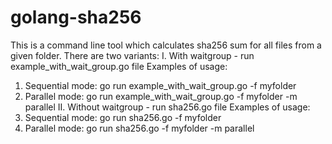 # golang-sha256
This is a command line tool which calculates sha256 sum for all files from a given folder.
There are two variants:
I. With waitgroup - run example_with_wait_group.go file
Examples of usage:
1) Sequential mode: go run example_with_wait_group.go -f myfolder
2) Parallel mode: go run example_with_wait_group.go -f myfolder -m parallel
II. Without waitgroup - run sha256.go file
Examples of usage:
1) Sequential mode: go run sha256.go -f myfolder
2) Parallel mode: go run sha256.go -f myfolder -m parallel

